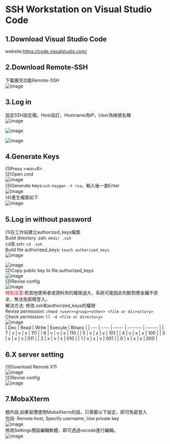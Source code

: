 # SSH Workstation on Visual Studio Code
1.Download Visual Studio Code
---
website:https://code.visualstudio.com/<br/>

2.Download Remote-SSH<br/>
---
下載擴充功能Remote-SSH<br/>
![image](https://hackmd.io/_uploads/HyRWTcs9p.png)<br/>

3.Log in
---
設定SSH設定檔，Host自訂，Hostname為IP，User為帳號名稱<br/>
![image](https://hackmd.io/_uploads/rycowDxha.png)<br/>

![image](https://hackmd.io/_uploads/Sy-6Dvl2a.png)<br/>

![image](https://hackmd.io/_uploads/Skappqs96.png)<br/>

4.Generate Keys
---
(1)Press <win+R><br/>
(2)Open cmd<br/>
![image](https://hackmd.io/_uploads/Sk8N95icT.png)<br/>
(3)Generate keys:`ssh-keygen -t rsa`，輸入後一直Enter<br/>
![image](https://hackmd.io/_uploads/HyZBs5j5T.png)<br/>
(4)產生檔案如下<br/>
![image](https://hackmd.io/_uploads/By8qs5iq6.png)<br/>

5.Log in without password
---
(1)在工作站建立authorized_keys檔案<br/>
Build directory .ssh: `mkdir .ssh`<br/>
cd至.ssh: `cd .ssh`<br/>
Build file authorized_keys: `touch authorized_keys`<br/>
![image](https://hackmd.io/_uploads/r1qFsDg3p.png)

![image](https://hackmd.io/_uploads/ry2-Xug2T.png)<br/>
(2)Copy public key to file authorized_keys<br/>
![image](https://hackmd.io/_uploads/HyyKcvx2a.png)<br/>
(3)Revise config<br/>
![image](https://hackmd.io/_uploads/BJw2UOgnT.png)<br/>
<font color="#f00">特別注意:</font>若其他使用者或資料夾的權限過大，系統可能因此判斷對應金鑰不安全，無法免密碼登入。<br/>
解決方法: 修改.ssh和authorized_keys的權限<br/>
Revise permission: `chmod <user><group><other> <file or dicrectory>`<br/>
Check permission: `ll -d <file or directory>`<br/>
![image](https://hackmd.io/_uploads/r11IUulnT.png)<br/>
| Dec | Read | Write | Execute | Binary |
| --- | ---- | ----- | ------- | ------ |
| 7 | v | v | v | 111 |
| 6 | v | v | x | 110 |
| 5 | v | x | v | 101 |
| 4 | v | x | x | 100 |
| 3 | x | v | v | 011 |
| 2 | x | v | x | 010 |
| 1 | x | x | v | 001 |
| 0 | x | x | x | 000 |

6.X server setting
---
(1)Download Remote X11<br/>
![image](https://hackmd.io/_uploads/Skiilug2p.png)<br/>
(2)Revise config<br/>
![image](https://hackmd.io/_uploads/BkWt-_lh6.png)<br/>

7.MobaXterm
---
題外話,如果習慣使用MobaXterm的話，只需要以下設定，即可免密登入<br/>
包括: Remote host, Specify username, Use private key<br/>
![image](https://hackmd.io/_uploads/B1LIMCgna.png)<br/>
修改Settings預設編輯軟體，即可透過vscode進行編輯。<br/>
![image](https://hackmd.io/_uploads/ryolmAx26.png)<br/>
